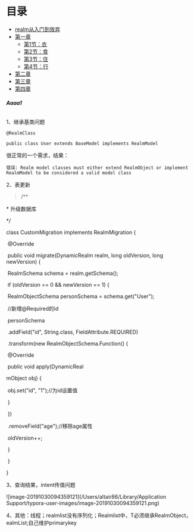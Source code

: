 # 目录

* [realm从入门到放弃](README.md)   
* [第一章](Chapter1/README.md)
  * [第1节：衣](Chapter1/衣.md)
  * [第2节：食](Chapter1/食.md)
  * [第3节：住](Chapter1/住.md)
  * [第4节：行](Chapter1/行.md)
* [第二章](Chapter2/README.md)
* [第三章](Chapter3/README.md)
* [第四章](Chapter4/README.md)


###### **Aaaa1**

1、继承基类问题

```@RealmClass```

```public class User extends BaseModel implements RealmModel```

很正常的一个需求，结果：

`错误: Realm model classes must either extend RealmObject or implement RealmModel to be considered a valid model class`

2、表更新

>/**

  \* 升级数据库

  */

 class CustomMigration implements RealmMigration {

​     @Override

​     public void migrate(DynamicRealm realm, long oldVersion, long newVersion) {

​         RealmSchema schema = realm.getSchema();

​         if (oldVersion == 0 && newVersion == 1) {

​             RealmObjectSchema personSchema = schema.get("User");

​             //新增@Required的id

​             personSchema

​                     .addField("id", String.class, FieldAttribute.REQUIRED)

​                     .transform(new RealmObjectSchema.Function() {

​                         @Override

​                         public void apply(DynamicReal

mObject obj) {

​                             obj.set("id", "1");//为id设置值

​                         }

​                     })

​                     .removeField("age");//移除age属性

​             oldVersion++;

​         }

​     }

}

3、查询结果，intent传值问题 

![image-20191030094359121](/Users/altair86/Library/Application Support/typora-user-images/image-20191030094359121.png)

4、其他：线程；realmlist没有序列化；Realmlist<T>中，T必须继承RealmObject，ealmList<String>;自己维护primarykey

